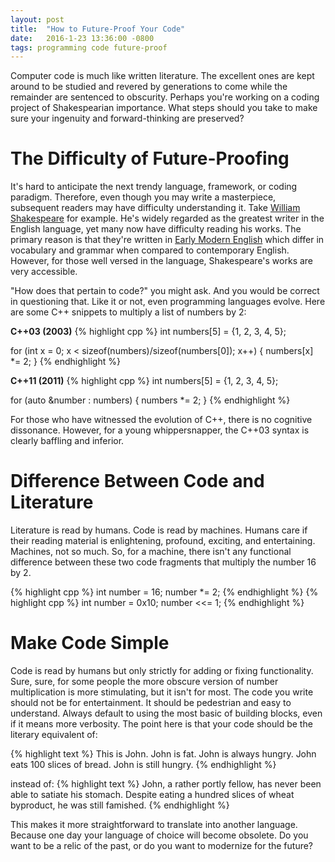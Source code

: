 ```yaml
---
layout: post
title:  "How to Future-Proof Your Code"
date:   2016-1-23 13:36:00 -0800
tags: programming code future-proof 
---
```


Computer code is much like written literature. The excellent ones are kept around to be studied and revered by 
generations to come while the remainder are sentenced to obscurity. Perhaps you're working on a coding project of
Shakespearian importance. What steps should you take to make sure your ingenuity and forward-thinking are preserved?

# The Difficulty of Future-Proofing
It's hard to anticipate the next trendy language, framework, or coding paradigm. Therefore, even though you
may write a masterpiece, subsequent readers may have difficulty understanding it. Take
[William Shakespeare](https://en.wikipedia.org/wiki/William_Shakespeare) for example. He's widely regarded as the
greatest writer in the English language, yet many now have difficulty reading his works. The primary reason is that 
they're written in [Early Modern English](https://en.wikipedia.org/wiki/Early_Modern_English) which differ in vocabulary 
and grammar when compared to contemporary English. However, for those well versed in the language, Shakespeare's works 
are very accessible.

"How does that pertain to code?" you might ask. And you would be correct in questioning that. Like it or not, even
programming languages evolve. Here are some C++ snippets to multiply a list of numbers by 2:

**C++03 (2003)**
{% highlight cpp %}
int numbers[5] = {1, 2, 3, 4, 5};

for (int x = 0; x < sizeof(numbers)/sizeof(numbers[0]); x++) { 
    numbers[x] *= 2;
} 
{% endhighlight %}

**C++11 (2011)**
{% highlight cpp %}
int numbers[5] = {1, 2, 3, 4, 5};

for (auto &number : numbers) {
    numbers *= 2;
}
{% endhighlight %}

For those who have witnessed the evolution of C++, there is no cognitive dissonance. However, for a young whippersnapper,
the C++03 syntax is clearly baffling and inferior.

# Difference Between Code and Literature
Literature is read by humans. Code is read by machines. Humans care if their reading material is enlightening, profound,
exciting, and entertaining. Machines, not so much. So, for a machine, there isn't any functional difference between 
these two code fragments that multiply the number 16 by 2.

{% highlight cpp %}
int number = 16;
number *= 2;
{% endhighlight %}
{% highlight cpp %}
int number = 0x10;
number <<= 1;
{% endhighlight %}

# Make Code Simple
Code is read by humans but only strictly for adding or fixing functionality. Sure, sure, for some people the more 
obscure version of number multiplication is more stimulating, but it isn't for most. The code you write should not
be for entertainment. It should be pedestrian and easy to understand. Always default to using the most basic of building
blocks, even if it means more verbosity. The point here is that your code should be the literary equivalent of:

{% highlight text %}
This is John. John is fat. John is always hungry. 
John eats 100 slices of bread. 
John is still hungry.
{% endhighlight %}

instead of:
{% highlight text %}
John, a rather portly fellow, has never been able to satiate his stomach. 
Despite eating a hundred slices of wheat byproduct, he was still famished.
{% endhighlight %}

This makes it more straightforward to translate into another language. Because one day your language of choice will 
become obsolete. Do you want to be a relic of the past, or do you want to modernize for the future?

